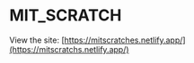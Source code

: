 # MIT_SCRATCH

View the site: [https://mitscratches.netlify.app/](https://mitscratchs.netlify.app/)
